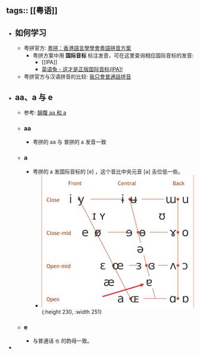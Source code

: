 tags:: [[粤语]]
---

- ## 如何学习
	- 粤拼官方: [粵拼：香港語言學學會粵語拼音方案](https://jyutping.org/zh-cmn-hant/jyutping/)
		- 粤拼方案中用 **国际音标** 标注发音，可在这里查询相应国际音标的发音:
			- [[IPA]]
			- [英语兔 - 这才是正版国际音标(IPA)! ](https://www.bilibili.com/video/BV1QA411i7Yf?p=1&vd_source=f1fbb083ddef12dcff3388779faac201)
	- 粤拼官方与汉语拼音的比较: [我只會普通話拼音](https://jyutping.org/zh-cmn-hant/docs/mandarin/)
- ## aa、a 与 e
	- 参考: [韻腹 aa 和 a](https://jyutping.org/zh-cmn-hant/docs/mandarin/#21-%E9%9F%BB%E8%85%B9-aa-%E5%92%8C-a)
	- ### aa
		- 粤拼的 aa 与 普拼的 a 发音一致
	- ### a
		- 粤拼的 a 发国际音标的 [ɐ] ，这个音比中央元音 [ə] 舌位低一些。
			- ![image.png](../assets/image_1723019022716_0.png){:height 230, :width 251}
	- ### e
		- 与普通话 `也` 的韵母一致。
-
